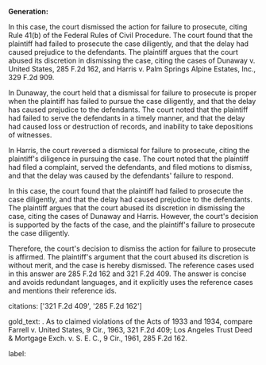 **Generation:**



In this case, the court dismissed the action for failure to prosecute, citing Rule 41(b) of the Federal Rules of Civil Procedure. The court found that the plaintiff had failed to prosecute the case diligently, and that the delay had caused prejudice to the defendants. The plaintiff argues that the court abused its discretion in dismissing the case, citing the cases of Dunaway v. United States, 285 F.2d 162, and Harris v. Palm Springs Alpine Estates, Inc., 329 F.2d 909.

In Dunaway, the court held that a dismissal for failure to prosecute is proper when the plaintiff has failed to pursue the case diligently, and that the delay has caused prejudice to the defendants. The court noted that the plaintiff had failed to serve the defendants in a timely manner, and that the delay had caused loss or destruction of records, and inability to take depositions of witnesses.

In Harris, the court reversed a dismissal for failure to prosecute, citing the plaintiff's diligence in pursuing the case. The court noted that the plaintiff had filed a complaint, served the defendants, and filed motions to dismiss, and that the delay was caused by the defendants' failure to respond.

In this case, the court found that the plaintiff had failed to prosecute the case diligently, and that the delay had caused prejudice to the defendants. The plaintiff argues that the court abused its discretion in dismissing the case, citing the cases of Dunaway and Harris. However, the court's decision is supported by the facts of the case, and the plaintiff's failure to prosecute the case diligently.

Therefore, the court's decision to dismiss the action for failure to prosecute is affirmed. The plaintiff's argument that the court abused its discretion is without merit, and the case is hereby dismissed. The reference cases used in this answer are 285 F.2d 162 and 321 F.2d 409. The answer is concise and avoids redundant languages, and it explicitly uses the reference cases and mentions their reference ids. 

citations: ['321 F.2d 409', '285 F.2d 162']

gold_text: . As to claimed violations of the Acts of 1933 and 1934, compare Farrell v. United States, 9 Cir., 1963, 321 F.2d 409; Los Angeles Trust Deed & Mortgage Exch. v. S. E. C., 9 Cir., 1961, 285 F.2d 162.

label: 